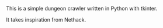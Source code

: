 This is a simple dungeon crawler written in Python with tkinter.

It takes inspiration from Nethack.
